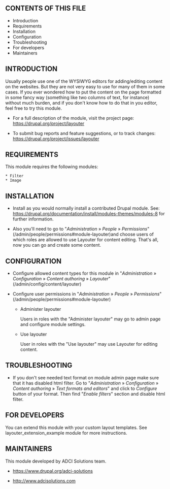 CONTENTS OF THIS FILE
---------------------
   
 * Introduction
 * Requirements
 * Installation
 * Configuration
 * Troubleshooting
 * For developers
 * Maintainers

INTRODUCTION
------------

  Usually people use one of the WYSIWYG editors for adding/editing content on 
  the websites. But they are not very easy to use for many of them in some 
  cases. If you ever wondered how to put the content on the page formatted in 
  some fancy way (something like two columns of text, for instance) without much
  burden, and if you don't know how to do that in you editor, feel free to try 
  this module.

  * For a full description of the module, visit the project page: 
  https://drupal.org/project/layouter

  * To submit bug reports and feature suggestions, or to track changes:
  https://drupal.org/project/issues/layouter

REQUIREMENTS
------------

  This module requires the following modules:
  
    * Filter
    * Image

INSTALLATION
------------
 
 * Install as you would normally install a contributed Drupal module. See:
   https://drupal.org/documentation/install/modules-themes/modules-8
   for further information.
   
 * Also you'll need to go to "_Administration_ » _People_ » _Permissions_"
   (/admin/people/permissions#module-layouter)and choose users of which roles
   are allowed to use Layouter for content editing. That's all, now you can go
   and create some content.
   
CONFIGURATION
-------------

  * Configure allowed content types for this module in
   "_Administration_ » _Configuration_ » _Content authoring_ » _Layouter_"
   (/admin/config/content/layouter)
   
  * Configure user permissions in "_Administration_ » _People_ » _Permissions_"
    (/admin/people/permissions#module-layouter)
   
    - Administer layouter
      
        Users in roles with the "Administer layouter" may go to admin page and
        configure module settings.
      
    - Use layouter
      
        User in roles with the "Use layouter" may use Layouter for editing
        content.
      
TROUBLESHOOTING
---------------

  * If you don't see needed text format on module admin page make sure that
    it has disabled html filter. Go to "_Administration_ » _Configuration_ »
    _Content authoring_ » _Text formats and editors_" and click to _Configure_
    button of your format. Then find "_Enable filters_" section and disable html 
    filter.
    
FOR DEVELOPERS
--------------

  You can extend this module with your custom layout templates. See
  layouter_extension_example module for more instructions.
    
MAINTAINERS
-----------

  This module developed by ADCI Solutions team.
  
  * https://www.drupal.org/adci-solutions
  
  * http://www.adcisolutions.com